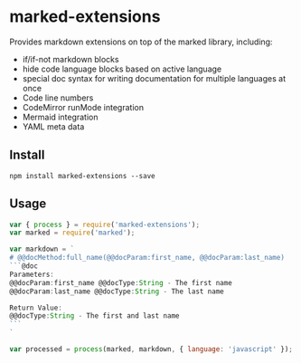 # marked-extensions

Provides markdown extensions on top of the marked library, including:

- if/if-not markdown blocks
- hide code language blocks based on active language
- special doc syntax for writing documentation for multiple languages at once
- Code line numbers
- CodeMirror runMode integration
- Mermaid integration
- YAML meta data

## Install
```
npm install marked-extensions --save
```

## Usage

~~~javascript
var { process } = require('marked-extensions');
var marked = require('marked');

var markdown = `
# @@docMethod:full_name(@@docParam:first_name, @@docParam:last_name)
```@doc
Parameters:
@@docParam:first_name @@docType:String - The first name
@@docParam:last_name @@docType:String - The last name

Return Value:
@@docType:String - The first and last name
```
`

var processed = process(marked, markdown, { language: 'javascript' });  
~~~
